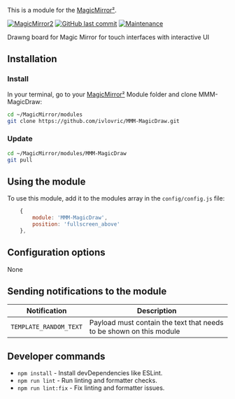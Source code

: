 This is a module for the [MagicMirror²](https://github.com/MichMich/MagicMirror/).

[![MagicMirror2](https://img.shields.io/badge/MagicMirror-2.2.2-lightgray.svg)](https://github.com/MichMich/MagicMirror)
[![GitHub last commit](https://img.shields.io/github/last-commit/ivlovric/MMM-MagicReplicator/main)](https://github.com/ivlovric/MMM-MagicReplicator)
[![Maintenance](https://img.shields.io/badge/Maintained%3F-yes-green.svg)](https://github.com/ivlovric/MMM-MagicReplicator/graphs/commit-activity)

Drawng board for Magic Mirror for touch interfaces with interactive UI


## Installation

### Install

In your terminal, go to your [MagicMirror²][mm] Module folder and clone MMM-MagicDraw:

```bash
cd ~/MagicMirror/modules
git clone https://github.com/ivlovric/MMM-MagicDraw.git
```

### Update

```bash
cd ~/MagicMirror/modules/MMM-MagicDraw
git pull
```

## Using the module

To use this module, add it to the modules array in the `config/config.js` file:

```js
    {
        module: 'MMM-MagicDraw',
        position: 'fullscreen_above'
    },
```


## Configuration options

None

## Sending notifications to the module

Notification|Description
------|-----------
`TEMPLATE_RANDOM_TEXT`|Payload must contain the text that needs to be shown on this module

## Developer commands

- `npm install` - Install devDependencies like ESLint.
- `npm run lint` - Run linting and formatter checks.
- `npm run lint:fix` - Fix linting and formatter issues.

[mm]: https://github.com/MagicMirrorOrg/MagicMirror
